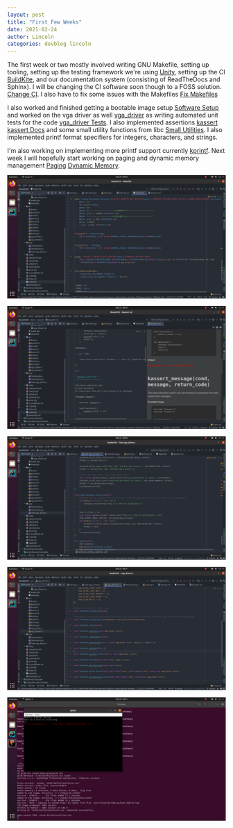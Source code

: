 ```yaml
---
layout: post
title: "First Few Weeks"
date: 2021-02-24
author: Lincoln
categories: devblog lincoln
---
```


The first week or two mostly involved writing GNU Makefile, setting up tooling, setting up the testing framework we're using [Unity](http://www.throwtheswitch.org/unity), setting up the CI [BuildKite](https://buildkite.com/), and our documentation system (consisting of ReadTheDocs and Sphinx). I will be changing the CI software soon though to a FOSS solution. [Change CI](https://trello.com/c/SOmBvYOE/30-fix-change-ci-system). I also have to fix some issues with the Makefiles [Fix Makefiles](https://trello.com/c/NStwnkRg/23-fixing-makefiles-to-allow-folder-directories-for-src-test-and-docs)

I also worked and finished getting a bootable image setup [Software Setup](https://trello.com/c/2IGiEfae/27-setup-cross-compiler-software) and worked on the vga driver as well [vga_driver](https://trello.com/c/wfLaBfU9/5-write-the-vga-driver) as writing automated unit tests for the code [vga_driver Tests](https://trello.com/c/gSDMgKVx/13-writing-tests-for-vgadriver). I also implemented assertions [kassert](https://trello.com/c/8MbfMW2C/19-implement-assertions) [kassert Docs](https://trello.com/c/EN6KmjwB/18-writing-documentation) and some small utility functions from libc [Small Utilities](https://trello.com/c/PBZtG6or/15-implement-core-parts-of-stringh). I also implemented printf format specifiers for integers, characters, and strings.

I'm also working on implementing more printf support currently [kprintf](https://trello.com/c/qhTSlwSf/17-implementing-standard-output-to-terminal-parts-of-stdioh). Next week I will hopefully start working on paging and dynamic memory management [Paging](https://trello.com/c/UJQYSvAa/21-implement-paging) [Dynamic Memory](https://trello.com/c/3R3BLOaX/22-implement-dynamic-memory-management).


![makefile screenshot](static/lincoln/makefile-screenshot.png)

![documentation screenshot](/static/lincoln/documentation-screenshot.png)

![vga driver c file screenshot](/static/lincoln/vga-driver-c-screenshot.png)

![vga driver header screenshot](/static/lincoln/vga-driver-header-screenshot.png)

![assertion error message](/static/lincoln/assertion-error-message.png)
